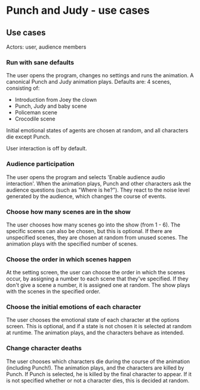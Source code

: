 # Punch and Judy - use cases

## Use cases

Actors: user, audience members

### Run with sane defaults
The user opens the program, changes no settings and runs the animation. A canonical Punch and Judy animation plays. Defaults are: 4 scenes, consisting of:

- Introduction from Joey the clown
- Punch, Judy and baby scene
- Policeman scene
- Crocodile scene

Initial emotional states of agents are chosen at random, and all characters die except Punch.

User interaction is off by default.

### Audience participation
The user opens the program and selects 'Enable audience audio interaction'. When the animation plays, Punch and other characters ask the audience questions (such as "Where is he?"). They react to the noise level generated by the audience, which changes the course of events.

### Choose how many scenes are in the show
The user chooses how many scenes go into the show (from 1 - 6). The specific scenes can also be chosen, but this is optional. If there are unspecified scenes, they are chosen at random from unused scenes. The animation plays with the specified number of scenes.

### Choose the order in which scenes happen
At the setting screen, the user can choose the order in which the scenes occur, by assigning a number to each scene that they've specified. If they don't give a scene a number, it is assigned one at random. The show plays with the scenes in the specified order.

### Choose the initial emotions of each character
The user chooses the emotional state of each character at the options screen. This is optional, and if a state is not chosen it is selected at random at runtime. The animation plays, and the characters behave as intended.

### Change character deaths
The user chooses which characters die during the course of the animation (including Punch!). The animation plays, and the characters are killed by Punch. If Punch is selected, he is killed by the final character to appear. If it is not specified whether or not a character dies, this is decided at random.
